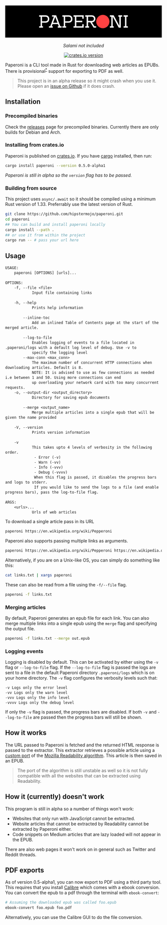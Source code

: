 <p align="center"><img src="./paperoni-dark.png"></p>

<p align="center"><i>Salami not included</i></p>

<div align="center">
    <a href="https://crates.io/crates/paperoni">
        <img alt="crates.io version" src="https://img.shields.io/crates/v/paperoni.svg">
    </a>
</div>

Paperoni is a CLI tool made in Rust for downloading web articles as EPUBs. There is provisional<sup><a href="#pdf-exports">\*</a></sup> support for exporting to PDF as well.

> This project is in an alpha release so it might crash when you use it. Please open an [issue on Github](https://github.com/hipstermojo/paperoni/issues/new) if it does crash.

## Installation

### Precompiled binaries

Check the [releases](https://github.com/hipstermojo/paperoni/releases) page for precompiled binaries. Currently there are only builds for Debian and Arch.

### Installing from crates.io

Paperoni is published on [crates.io](https://crates.io). If you have [cargo](https://github.com/rust-lang/cargo) installed, then run:

```sh
cargo install paperoni --version 0.5.0-alpha1
```

_Paperoni is still in alpha so the `version` flag has to be passed._

### Building from source

This project uses `async/.await` so it should be compiled using a minimum Rust version of 1.33. Preferrably use the latest version of Rust.

```sh
git clone https://github.com/hipstermojo/paperoni.git
cd paperoni
## You can build and install paperoni locally
cargo install --path .
## or use it from within the project
cargo run -- # pass your url here
```

## Usage

```
USAGE:
    paperoni [OPTIONS] [urls]...

OPTIONS:
    -f, --file <file>
            Input file containing links

    -h, --help
            Prints help information

        --inline-toc
            Add an inlined Table of Contents page at the start of the merged article.

        --log-to-file
            Enables logging of events to a file located in .paperoni/logs with a default log level of debug. Use -v to
            specify the logging level
        --max-conn <max_conn>
            The maximum number of concurrent HTTP connections when downloading articles. Default is 8.
            NOTE: It is advised to use as few connections as needed i.e between 1 and 50. Using more connections can end
            up overloading your network card with too many concurrent requests.
    -o, --output-dir <output_directory>
            Directory for saving epub documents

        --merge <output_name>
            Merge multiple articles into a single epub that will be given the name provided

    -V, --version
            Prints version information

    -v
            This takes upto 4 levels of verbosity in the following order.
             - Error (-v)
             - Warn (-vv)
             - Info (-vvv)
             - Debug (-vvvv)
             When this flag is passed, it disables the progress bars and logs to stderr.
             If you would like to send the logs to a file (and enable progress bars), pass the log-to-file flag.

ARGS:
    <urls>...
            Urls of web articles

```

To download a single article pass in its URL

```sh
paperoni https://en.wikipedia.org/wiki/Pepperoni
```

Paperoni also supports passing multiple links as arguments.

```sh
paperoni https://en.wikipedia.org/wiki/Pepperoni https://en.wikipedia.org/wiki/Salami
```

Alternatively, if you are on a Unix-like OS, you can simply do something like this:

```sh
cat links.txt | xargs paperoni
```

These can also be read from a file using the `-f/--file` flag.

```sh
paperoni -f links.txt
```

### Merging articles

By default, Paperoni generates an epub file for each link. You can also merge multiple links
into a single epub using the `merge` flag and specifying the output file.

```sh
paperoni -f links.txt --merge out.epub
```

### Logging events

Logging is disabled by default. This can be activated by either using the `-v` flag or `--log-to-file` flag. If the `--log-to-file` flag is passed the logs are sent to a file in the default Paperoni directory `.paperoni/logs` which is on your home directory. The `-v` flag configures the verbosity levels such that:

```
-v Logs only the error level
-vv Logs only the warn level
-vvv Logs only the info level
-vvvv Logs only the debug level
```

If only the `-v` flag is passed, the progress bars are disabled. If both `-v` and `--log-to-file` are passed then the progress bars will still be shown.

## How it works

The URL passed to Paperoni is fetched and the returned HTML response is passed to the extractor.
This extractor retrieves a possible article using a [custom port](https://github.com/hipstermojo/paperoni/blob/master/src/moz_readability/mod.rs) of the [Mozilla Readability algorithm](https://github.com/mozilla/readability). This article is then saved in an EPUB.

> The port of the algorithm is still unstable as well so it is not fully compatible with all the websites that can be extracted using Readability.

## How it (currently) doesn't work

This program is still in alpha so a number of things won't work:

- Websites that only run with JavaScript cannot be extracted.
- Website articles that cannot be extracted by Readability cannot be extracted by Paperoni either.
- Code snippets on Medium articles that are lazy loaded will not appear in the EPUB.

There are also web pages it won't work on in general such as Twitter and Reddit threads.

## PDF exports

As of version 0.5-alpha1, you can now export to PDF using a third party tool. This requires that you install [Calibre](https://calibre-ebook.com/) which comes with a ebook conversion. You can convert the epub to a pdf through the terminal with `ebook-convert`:

```sh
# Assuming the downloaded epub was called foo.epub
ebook-convert foo.epub foo.pdf
```

Alternatively, you can use the Calibre GUI to do the file conversion.
